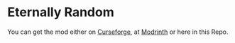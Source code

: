 # Eternally Random

You can get the mod either on [Curseforge](https://www.curseforge.com/minecraft/mc-mods/eternally-random), at [Modrinth](https://modrinth.com/mod/eternally-random) or here in this Repo.
